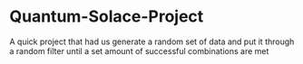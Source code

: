 # Quantum-Solace-Project
A quick project that had us generate a random set of data and put it through a random filter until a set amount of successful combinations are met
